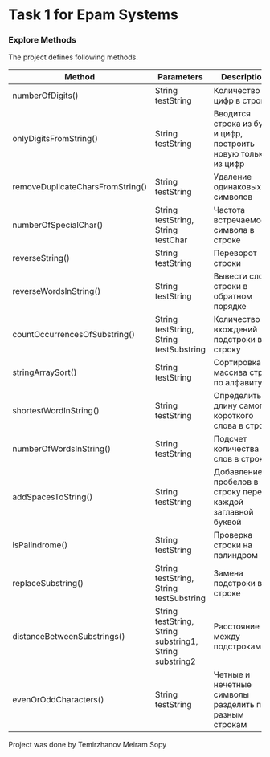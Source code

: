 # Task 1 for Epam Systems 

### Explore Methods

The project defines following methods.
<br>

|       Method       | Parameters | Description | 
| ------------------ | ---------  | ----------- | 
| numberOfDigits()   | String testString | Количество цифр в строк | 
| onlyDigitsFromString() | String testString | Вводится строка из букв и цифр, построить новую только из цифр | 
| removeDuplicateCharsFromString()  | String testString | Удаление одинаковых символов |  
| numberOfSpecialChar() | String testString, String testChar | Частота встречаемости символа в строке |  
| reverseString() | String testString | Переворот строки | |
| reverseWordsInString() | String testString | Вывести слова строки в обратном порядке | 
| countOccurrencesOfSubstring() | String testString, String testSubstring | Количество вхождений подстроки в строку | 
| stringArraySort() | String testString | Сортировка массива строк по алфавиту  | 
| shortestWordInString() | String testString | Определить длину самого короткого слова в строке| 
| numberOfWordsInString() | String testString | Подсчет количества слов в строке | 
| addSpacesToString() | String testString | Добавление пробелов в строку перед каждой заглавной буквой | 
| isPalindrome() | String testString | Проверка строки на палиндром  | 
| replaceSubstring() | String testString, String testSubstring | Замена подстроки в строке | 
| distanceBetweenSubstrings() | String testString, String substring1, String substring2| Расстояние между подстроками | 
| evenOrOddCharacters() | String testString | Четные и нечетные символы разделить по разным строкам   | 

Project was done by Temirzhanov Meiram Sopy
